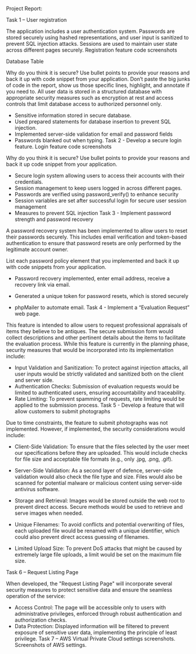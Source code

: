 Project Report:

Task 1 – User registration

The application includes a user authentication system. Passwords are stored securely using
hashed representations, and user input is sanitized to prevent SQL injection attacks. Sessions are
used to maintain user state across different pages securely.
Registration feature code screenshots

Database Table

Why do you think it is secure? Use bullet points to provide your reasons and back it up with code snippet from your
application. Don’t paste the big junks of code in the report, show us those specific lines, highlight, and annotate if you need
to.
All user data is stored in a structured database with appropriate security measures such as
encryption at rest and access controls that limit database access to authorized personnel only.
- Sensitive information stored in secure database.
- Used prepared statements for database insertion to prevent SQL injection.
- Implemented server-side validation for email and password fields
- Passwords blanked out when typing.
Task 2 - Develop a secure login feature.
Login feature code screenshots

Why do you think it is secure? Use bullet points to provide your reasons and back it up code snippet from your
application.
- Secure login system allowing users to access their accounts with their credentials.
- Session management to keep users logged in across different pages.
- Passwords are verified using password_verify() to enhance security
- Session variables are set after successful login for secure user session management
- Measures to prevent SQL injection
Task 3 - Implement password strength and password recovery

A password recovery system has been implemented to allow users to reset their passwords securely.
This includes email verification and token-based authentication to ensure that password resets are
only performed by the legitimate account owner.

List each password policy element that you implemented and back it up with code snippets from
your application.
- Password recovery implemented, enter email address, receive a recovery link via email.

- Generated a unique token for password resets, which is stored securely
- phpMailer to automate email.
Task 4 - Implement a “Evaluation Request” web page.

This feature is intended to allow users to request professional appraisals of items they believe to be
antiques. The secure submission form would collect descriptions and other pertinent details about
the items to facilitate the evaluation process.
While this feature is currently in the planning phase, security measures that would be incorporated
into its implementation include:
- Input Validation and Sanitization: To protect against injection attacks, all user inputs would
be strictly validated and sanitized both on the client and server side.
- Authentication Checks: Submission of evaluation requests would be limited to authenticated
users, ensuring accountability and traceability.
- Rate Limiting: To prevent spamming of requests, rate limiting would be applied to the
submission process.
Task 5 - Develop a feature that will allow customers to submit photographs

Due to time constraints, the feature to submit photographs was not implemented. However, if
implemented, the security considerations would include:
- Client-Side Validation: To ensure that the files selected by the user meet our specifications
before they are uploaded. This would include checks for file size and acceptable file formats
(e.g., only .jpg, .png, .gif).
- Server-Side Validation: As a second layer of defence, server-side validation would also check
the file type and size. Files would also be scanned for potential malware or malicious content
using server-side antivirus software.

- Storage and Retrieval: Images would be stored outside the web root to prevent direct
access. Secure methods would be used to retrieve and serve images when needed.
- Unique Filenames: To avoid conflicts and potential overwriting of files, each uploaded file
would be renamed with a unique identifier, which could also prevent direct access guessing
of filenames.
- Limited Upload Size: To prevent DoS attacks that might be caused by extremely large file
uploads, a limit would be set on the maximum file size.

Task 6 – Request Listing Page

When developed, the "Request Listing Page" will incorporate several security measures to protect
sensitive data and ensure the seamless operation of the service:

- Access Control: The page will be accessible only to users with administrative privileges,
enforced through robust authentication and authorization checks.
- Data Protection: Displayed information will be filtered to prevent exposure of sensitive user
data, implementing the principle of least privilege.
Task 7 – AWS Virtual Private Cloud settings screenshots.
Screenshots of AWS settings.
